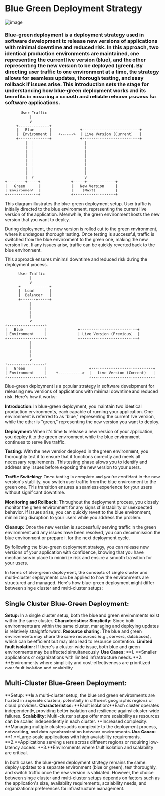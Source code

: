 # Blue Green Deployment Strategy
![image](https://github.com/Loki-1/Kubernetes/assets/134843197/56e33084-6fec-4c17-bc72-5166f4eddff7)

### Blue-green deployment is a deployment strategy used in software development to release new versions of applications with minimal downtime and reduced risk. In this approach, two identical production environments are maintained, one representing the current live version (blue), and the other representing the new version to be deployed (green). By directing user traffic to one environment at a time, the strategy allows for seamless updates, thorough testing, and easy rollback if issues arise. This introduction sets the stage for understanding how blue-green deployment works and its benefits in ensuring a smooth and reliable release process for software applications.

```
       User Traffic
           |
           v
     +--------------+
     |   Blue       |             +--------------------------+
     |  Environment |   +------>  | Live Version (Current)   |
     +--------------+             +--------------------------+
         |  |                       |
         |  |                       |
         |  |                       |
         |  |                       |
         |  |                       |
         |  |                       |
         |  |                       |
         |  |                       |
         |  v                       v
+--------+-----+              +-----+-------------+
|   Green      |              |   New Version     |
| Environment  |              |    (Next)         |
+--------------+              +-------------------+
```
This diagram illustrates the blue-green deployment setup. User traffic is initially directed to the blue environment, representing the current live version of the application. Meanwhile, the green environment hosts the new version that you want to deploy.

During deployment, the new version is rolled out to the green environment, where it undergoes thorough testing. Once testing is successful, traffic is switched from the blue environment to the green one, making the new version live. If any issues arise, traffic can be quickly reverted back to the blue environment.

This approach ensures minimal downtime and reduced risk during the deployment process.
```
      User Traffic
           |
           v
      +-------------+
      |  Load       |
      |  Balancer   |
      +-------+-----+
           |
           |
           |
           |
           v
+-----------+-----+
|   Blue          |              +--------------------------+
| Environment     |              | Live Version (Previous)  |
+-----------------+              +--------------------------+
           |
           |
           |
           |
           v
+-----------+-----+
|   Green         |                   +----------------------------+
| Environment     |    +----------->  |   Live Version (Current)   |
+-----------------+                   +----------------------------+
```
Blue-green deployment is a popular strategy in software development for releasing new versions of applications with minimal downtime and reduced risk. Here's how it works:

**Introduction:** In blue-green deployment, you maintain two identical production environments, each capable of running your application. One environment is referred to as "blue," representing the current live version, while the other is "green," representing the new version you want to deploy.

**Deployment:** When it's time to release a new version of your application, you deploy it to the green environment while the blue environment continues to serve live traffic.

**Testing:** With the new version deployed in the green environment, you thoroughly test it to ensure that it functions correctly and meets all necessary requirements. This testing phase allows you to identify and address any issues before exposing the new version to your users.

**Traffic Switching:** Once testing is complete and you're confident in the new version's stability, you switch user traffic from the blue environment to the green one. This transition ensures a seamless experience for your users without significant downtime.

**Monitoring and Rollback:** Throughout the deployment process, you closely monitor the green environment for any signs of instability or unexpected behavior. If issues arise, you can quickly revert to the blue environment, minimizing disruption to your users while you address the problem.

**Cleanup:** Once the new version is successfully serving traffic in the green environment and any issues have been resolved, you can decommission the blue environment or prepare it for the next deployment cycle.

By following the blue-green deployment strategy, you can release new versions of your application with confidence, knowing that you have mechanisms in place to minimize risk and ensure a smooth transition for your users.

In terms of blue-green deployment, the concepts of single cluster and multi-cluster deployments can be applied to how the environments are structured and managed. Here's how blue-green deployment might differ between single cluster and multi-cluster setups:

## Single Cluster Blue-Green Deployment:

**Setup:** In a single cluster setup, both the blue and green environments exist within the same cluster.
**Characteristics:**
**Simplicity:** Since both environments are within the same cluster, managing and deploying updates is relatively straightforward.
**Resource sharing:** The blue and green environments may share the same resources (e.g., servers, databases), which can be efficient but may also lead to resource contention.
**Limited fault isolation:** If there's a cluster-wide issue, both blue and green environments may be affected simultaneously.
**Use Cases:**
**1. **Smaller applications or organizations with limited infrastructure needs.
**2. **Environments where simplicity and cost-effectiveness are prioritized over fault isolation and scalability.

## Multi-Cluster Blue-Green Deployment:

**Setup: **In a multi-cluster setup, the blue and green environments are hosted in separate clusters, potentially in different geographic regions or cloud providers.
**Characteristics:**
**Fault isolation:**Each cluster operates independently, providing better isolation and resilience against cluster-wide failures.
**Scalability:** Multi-cluster setups offer more scalability as resources can be scaled independently in each cluster.
**Increased complexity: **Managing multiple clusters adds complexity to the deployment process, networking, and data synchronization between environments.
**Use Cases:**
**1.**Large-scale applications with high availability requirements.
**2.**Applications serving users across different regions or requiring low-latency access.
**3.**Environments where fault isolation and scalability are critical.

In both cases, the blue-green deployment strategy remains the same: deploy updates to a separate environment (blue or green), test thoroughly, and switch traffic once the new version is validated. However, the choice between single cluster and multi-cluster setups depends on factors such as the application's size, availability requirements, scalability needs, and organizational preferences for infrastructure management.
